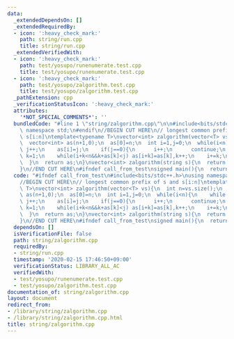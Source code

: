 ```yaml
---
data:
  _extendedDependsOn: []
  _extendedRequiredBy:
  - icon: ':heavy_check_mark:'
    path: string/run.cpp
    title: string/run.cpp
  _extendedVerifiedWith:
  - icon: ':heavy_check_mark:'
    path: test/yosupo/runenumerate.test.cpp
    title: test/yosupo/runenumerate.test.cpp
  - icon: ':heavy_check_mark:'
    path: test/yosupo/zalgorithm.test.cpp
    title: test/yosupo/zalgorithm.test.cpp
  _pathExtension: cpp
  _verificationStatusIcon: ':heavy_check_mark:'
  attributes:
    '*NOT_SPECIAL_COMMENTS*': ''
  bundledCode: "#line 1 \"string/zalgorithm.cpp\"\n\n#include<bits/stdc++.h>\nusing\
    \ namespace std;\n#endif\n//BEGIN CUT HERE\n// longest common prefix of s and\
    \ s[i:n]\ntemplate<typename T>\nvector<int> zalgorithm(vector<T> vs){\n  int n=vs.size();\n\
    \  vector<int> as(n+1,0);\n  as[0]=n;\n  int i=1,j=0;\n  while(i<n){\n    while(i+j<n&&vs[j]==vs[i+j])\
    \ j++;\n    as[i]=j;\n    if(j==0){\n      i++;\n      continue;\n    }\n    int\
    \ k=1;\n    while(i+k<n&&k+as[k]<j) as[i+k]=as[k],k++;\n    i+=k;\n    j-=k;\n\
    \  }\n  return as;\n}\nvector<int> zalgorithm(string s){\n  return zalgorithm(vector<char>(s.begin(),s.end()));\n\
    }\n//END CUT HERE\n#ifndef call_from_test\nsigned main(){\n  return 0;\n}\n#endif\n"
  code: "#ifndef call_from_test\n#include<bits/stdc++.h>\nusing namespace std;\n#endif\n\
    //BEGIN CUT HERE\n// longest common prefix of s and s[i:n]\ntemplate<typename\
    \ T>\nvector<int> zalgorithm(vector<T> vs){\n  int n=vs.size();\n  vector<int>\
    \ as(n+1,0);\n  as[0]=n;\n  int i=1,j=0;\n  while(i<n){\n    while(i+j<n&&vs[j]==vs[i+j])\
    \ j++;\n    as[i]=j;\n    if(j==0){\n      i++;\n      continue;\n    }\n    int\
    \ k=1;\n    while(i+k<n&&k+as[k]<j) as[i+k]=as[k],k++;\n    i+=k;\n    j-=k;\n\
    \  }\n  return as;\n}\nvector<int> zalgorithm(string s){\n  return zalgorithm(vector<char>(s.begin(),s.end()));\n\
    }\n//END CUT HERE\n#ifndef call_from_test\nsigned main(){\n  return 0;\n}\n#endif\n"
  dependsOn: []
  isVerificationFile: false
  path: string/zalgorithm.cpp
  requiredBy:
  - string/run.cpp
  timestamp: '2020-02-15 17:46:50+09:00'
  verificationStatus: LIBRARY_ALL_AC
  verifiedWith:
  - test/yosupo/runenumerate.test.cpp
  - test/yosupo/zalgorithm.test.cpp
documentation_of: string/zalgorithm.cpp
layout: document
redirect_from:
- /library/string/zalgorithm.cpp
- /library/string/zalgorithm.cpp.html
title: string/zalgorithm.cpp
---
```

